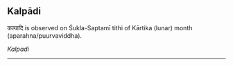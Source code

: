 ## Kalpādi
कल्पादि is observed on Śukla-Saptamī tithi of Kārtika (lunar) month (aparahna/puurvaviddha).

_Kalpadi_

---
